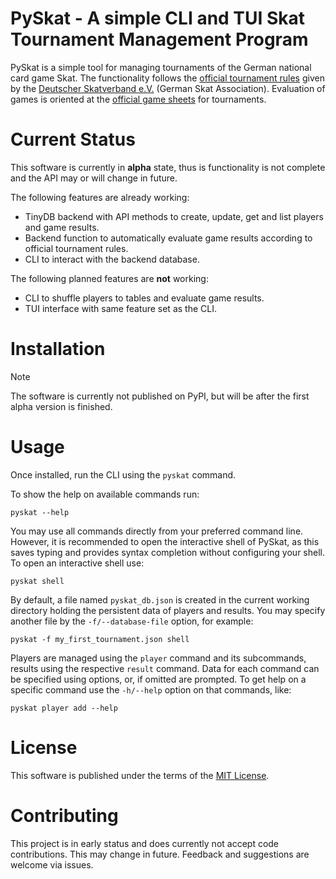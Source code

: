 # PySkat - A simple CLI and TUI Skat Tournament Management Program

PySkat is a simple tool for managing tournaments of the German national card game Skat.
The functionality follows the [official tournament rules](https://dskv.de/app/uploads/sites/43/2022/11/ISkO-2022.pdf) given by the [Deutscher Skatverband e.V.](https://dskv.de) (German Skat Association).
Evaluation of games is oriented at the [official game sheets](https://dskv.de/app/uploads/sites/43/2020/11/Spiellisten.pdf) for tournaments.

# Current Status

This software is currently in **alpha** state, thus is functionality is not complete and the API may or will change in future.

The following features are already working:

- TinyDB backend with API methods to create, update, get and list players and game results.
- Backend function to automatically evaluate game results according to official tournament rules.
- CLI to interact with the backend database.

The following planned features are **not** working:

- CLI to shuffle players to tables and evaluate game results.
- TUI interface with same feature set as the CLI.

# Installation

> [!NOTE]
> The software is currently not published on PyPI, but will be after the first alpha version is finished.

# Usage

Once installed, run the CLI using the `pyskat` command.

To show the help on available commands run:

```shell
pyskat --help
```

You may use all commands directly from your preferred command line.
However, it is recommended to open the interactive shell of PySkat, as this saves typing and provides syntax completion without configuring your shell.
To open an interactive shell use:

```shell
pyskat shell
```

By default, a file named `pyskat_db.json` is created in the current working directory holding the persistent data of players and results.
You may specify another file by the `-f/--database-file` option, for example:

```shell
pyskat -f my_first_tournament.json shell
```

Players are managed using the `player` command and its subcommands, results using the respective `result` command.
Data for each command can be specified using options, or, if omitted are prompted.
To get help on a specific command use the `-h/--help` option on that commands, like:

```shell
pyskat player add --help
```

# License

This software is published under the terms of the [MIT License](LICENSE).

# Contributing

This project is in early status and does currently not accept code contributions.
This may change in future.
Feedback and suggestions are welcome via issues.